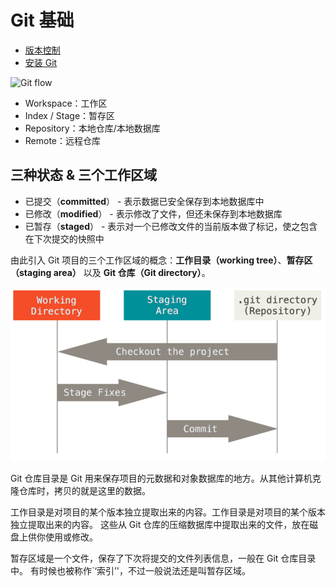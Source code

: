 # Git 基础

* [版本控制](version-control.md)
* [安装 Git](installation.md)

![Git flow](../../.images/git-guide.png)

* Workspace：工作区
* Index / Stage：暂存区
* Repository：本地仓库/本地数据库
* Remote：远程仓库

<!--
工作目录 - working directory / working tree / worktree
暂存区 - staging area / staging directory / index / staging index
版本库 - commit history / repository / commit tree
储藏区 - stash
-->

## 三种状态 & 三个工作区域

* 已提交（**committed**） - 表示数据已安全保存到本地数据库中
* 已修改（**modified**） - 表示修改了文件，但还未保存到本地数据库
* 已暂存（**staged**） - 表示对一个已修改文件的当前版本做了标记，使之包含在下次提交的快照中

由此引入 Git 项目的三个工作区域的概念：**工作目录（working tree）**、**暂存区（staging area）** 以及 **Git 仓库（Git directory）**。

![工作区域](.images/git-areas.png)

Git 仓库目录是 Git 用来保存项目的元数据和对象数据库的地方。从其他计算机克隆仓库时，拷贝的就是这里的数据。

工作目录是对项目的某个版本独立提取出来的内容。工作目录是对项目的某个版本独立提取出来的内容。 这些从 Git 仓库的压缩数据库中提取出来的文件，放在磁盘上供你使用或修改。

暂存区域是一个文件，保存了下次将提交的文件列表信息，一般在 Git 仓库目录中。 有时候也被称作`‘索引’'，不过一般说法还是叫暂存区域。
